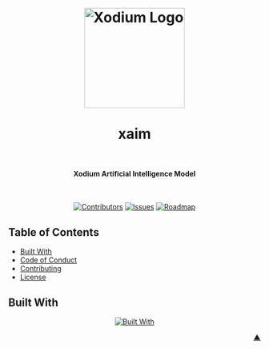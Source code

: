 <div id="readme-top"></div>

<h1 align="center">
  <br />
    <a href="https://xodium.org/">
      <img src="https://gist.githubusercontent.com/illyrius666/a38f03b4fbe9b43faa2c5623137c1250/raw/3a1410e77807097bcfbcf963822b41fadd495d9f/xodium.svg" alt="Xodium Logo" width="200">
    </a>
  <br /><br />
  xaim
  <br />
  <br />
</h1>

<h4 align="center">Xodium Artificial Intelligence Model</h4><br />

<div align="center">

[![Contributors][contributors_shield_url]][contributors_url]
[![Issues][issues_shield_url]][issues_url]
[![Roadmap][roadmap_shield_url]][roadmap_url]
</div>

## Table of Contents

- [Built With](#built-with)
- [Code of Conduct][code_of_conduct_url]
- [Contributing][contributing_url]
- [License][license_url]

## Built With

<div align="center">

[![Built With][built_with_shield_url]][built_with_url]
</div>

<p align="right"><a href="#readme-top">▲</a></p>

[built_with_shield_url]: https://skillicons.dev/icons?i=python,github,githubactions

[built_with_url]: https://skillicons.dev

[code_of_conduct_url]: https://github.com/XodiumSoftware/Illyrion?tab=coc-ov-file

[contributing_url]: https://github.com/XodiumSoftware/Illyrion/blob/main/CONTRIBUTING.md

[contributors_shield_url]: https://img.shields.io/github/contributors/XodiumSoftware/Illyrion?style=for-the-badge&color=blue

[contributors_url]: https://github.com/XodiumSoftware/Illyrion/graphs/contributors

[issues_shield_url]: https://img.shields.io/github/issues/XodiumSoftware/Illyrion?style=for-the-badge&color=yellow

[issues_url]: https://github.com/XodiumSoftware/Illyrion/issues

[license_url]: https://github.com/XodiumSoftware/Illyrion?tab=AGPL-3.0-1-ov-file

[roadmap_shield_url]: https://img.shields.io/badge/Roadmap-Click%20Me!-purple.svg?style=for-the-badge

[roadmap_url]: https://github.com/orgs/XodiumSoftware/projects/4
